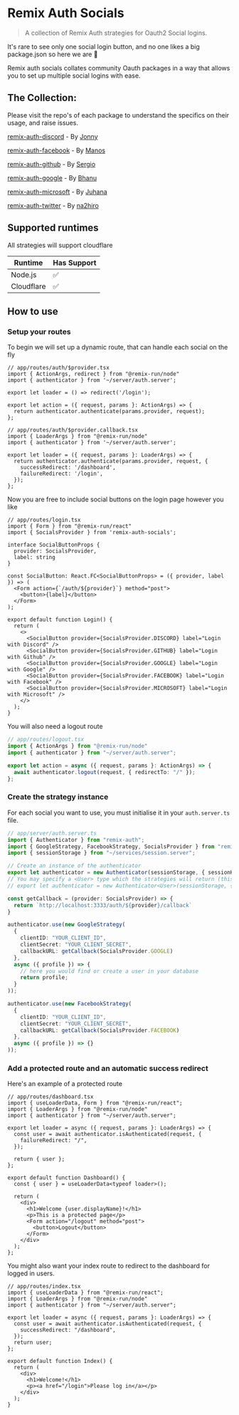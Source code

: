 # Remix Auth Socials

> A collection of Remix Auth strategies for Oauth2 Social logins.

It's rare to see only one social login button, and no one likes a big package.json so here we are 👀

Remix auth socials collates community Oauth packages in a way that allows you to set up multiple social logins with ease.

## The Collection:

Please visit the repo's of each package to understand the specifics on their usage, and raise issues.

[remix-auth-discord](https://github.com/JonnyBnator/remix-auth-discord) - By [Jonny](https://github.com/JonnyBnator)

[remix-auth-facebook](https://github.com/manosim/remix-auth-facebook) - By [Manos](https://github.com/manosim)

[remix-auth-github](https://github.com/sergiodxa/remix-auth-github) - By [Sergio](https://github.com/sergiodxa)

[remix-auth-google](https://github.com/pbteja1998/remix-auth-google) - By [Bhanu](https://github.com/pbteja1998)

[remix-auth-microsoft](https://github.com/juhanakristian/remix-auth-microsoft) - By [Juhana](https://github.com/juhanakristian)

[remix-auth-twitter](https://github.com/na2hiro/remix-auth-twitter) - By [na2hiro](https://github.com/na2hiro)

## Supported runtimes

All strategies will support cloudflare

| Runtime    | Has Support |
| ---------- | ----------- |
| Node.js    | ✅          |
| Cloudflare | ✅          |

## How to use


### Setup your routes

To begin we will set up a dynamic route, that can handle each social on the fly

```tsx
// app/routes/auth/$provider.tsx
import { ActionArgs, redirect } from "@remix-run/node"
import { authenticator } from '~/server/auth.server';

export let loader = () => redirect('/login');

export let action = ({ request, params }: ActionArgs) => {
  return authenticator.authenticate(params.provider, request);
};
```

```tsx
// app/routes/auth/$provider.callback.tsx
import { LoaderArgs } from "@remix-run/node"
import { authenticator } from '~/server/auth.server';

export let loader = ({ request, params }: LoaderArgs) => {
  return authenticator.authenticate(params.provider, request, {
    successRedirect: '/dashboard',
    failureRedirect: '/login',
  });
};
```

Now you are free to include social buttons on the login page however you like

```tsx
// app/routes/login.tsx
import { Form } from "@remix-run/react"
import { SocialsProvider } from 'remix-auth-socials';

interface SocialButtonProps {
  provider: SocialsProvider,
  label: string
}

const SocialButton: React.FC<SocialButtonProps> = ({ provider, label }) => (
  <Form action={`/auth/${provider}`} method="post">
    <button>{label}</button>
  </Form>
);

export default function Login() {
  return (
    <>
      <SocialButton provider={SocialsProvider.DISCORD} label="Login with Discord" />
      <SocialButton provider={SocialsProvider.GITHUB} label="Login with Github" />
      <SocialButton provider={SocialsProvider.GOOGLE} label="Login with Google" />
      <SocialButton provider={SocialsProvider.FACEBOOK} label="Login with Facebook" />
      <SocialButton provider={SocialsProvider.MICROSOFT} label="Login with Microsoft" />
    </>
  );
}
```

You will also need a logout route

```ts
// app/routes/logout.tsx
import { ActionArgs } from "@remix-run/node"
import { authenticator } from "~/server/auth.server";

export let action = async ({ request, params }: ActionArgs) => {
  await authenticator.logout(request, { redirectTo: "/" });
};
```

### Create the strategy instance
For each social you want to use, you must initialise it in your `auth.server.ts` file.

```ts
// app/server/auth.server.ts
import { Authenticator } from "remix-auth";
import { GoogleStrategy, FacebookStrategy, SocialsProvider } from "remix-auth-socials";
import { sessionStorage } from "~/services/session.server";

// Create an instance of the authenticator
export let authenticator = new Authenticator(sessionStorage, { sessionKey: '_session' });
// You may specify a <User> type which the strategies will return (this will be stored in the session)
// export let authenticator = new Authenticator<User>(sessionStorage, { sessionKey: '_session' });

const getCallback = (provider: SocialsProvider) => {
  return `http://localhost:3333/auth/${provider}/callback`
} 

authenticator.use(new GoogleStrategy(
  {
    clientID: "YOUR_CLIENT_ID",
    clientSecret: "YOUR_CLIENT_SECRET",
    callbackURL: getCallback(SocialsProvider.GOOGLE)
  },
  async ({ profile }) => {
    // here you would find or create a user in your database
    return profile;
  }
));

authenticator.use(new FacebookStrategy(
  {
    clientID: "YOUR_CLIENT_ID",
    clientSecret: "YOUR_CLIENT_SECRET",
    callbackURL: getCallback(SocialsProvider.FACEBOOK)
  },
  async ({ profile }) => {}
));
```

### Add a protected route and an automatic success redirect
Here's an example of a protected route

```tsx
// app/routes/dashboard.tsx
import { useLoaderData, Form } from "@remix-run/react";
import { LoaderArgs } from "@remix-run/node"
import { authenticator } from "~/server/auth.server";

export let loader = async ({ request, params }: LoaderArgs) => {
  const user = await authenticator.isAuthenticated(request, {
    failureRedirect: "/",
  });

  return { user };
};

export default function Dashboard() {
  const { user } = useLoaderData<typeof loader>();

  return (
    <div>
      <h1>Welcome {user.displayName}!</h1>
      <p>This is a protected page</p>
      <Form action="/logout" method="post">
        <button>Logout</button>
      </Form>
    </div>
  );
};
```

You might also want your index route to redirect to the dashboard for logged in users.

```tsx
// app/routes/index.tsx
import { useLoaderData } from "@remix-run/react";
import { LoaderArgs } from "@remix-run/node"
import { authenticator } from "~/server/auth.server";

export let loader = async ({ request, params }: LoaderArgs) => {
  const user = await authenticator.isAuthenticated(request, {
    successRedirect: "/dashboard",
  });
  return user;
};

export default function Index() {
  return (
    <div>
      <h1>Welcome!</h1>
      <p><a href="/login">Please log in</a></p>
    </div>
  );
}
```
